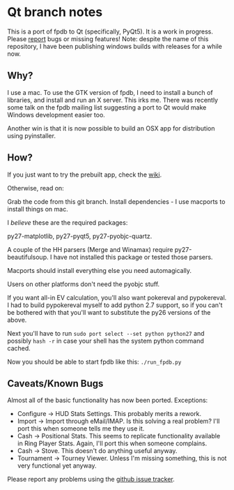 Qt branch notes
===============

This is a port of fpdb to Qt (specifically, PyQt5).  It is a work in
progress.  Please
[report](https://github.com/philroberts/FPDB-for-OSX/issues) bugs or
missing features!  Note: despite the name of this repository, I have
been publishing windows builds with releases for a while now.

Why?
----

I use a mac.  To use the GTK version of fpdb, I need to install a
bunch of libraries, and install and run an X server.  This irks me.
There was recently some talk on the fpdb mailing list suggesting a
port to Qt would make Windows development easier too.

Another win is that it is now possible to build an OSX app for
distribution using pyinstaller.

How?
----

If you just want to try the prebuilt app, check the
[wiki](https://github.com/philroberts/FPDB-for-OSX/wiki/Initial-install).

Otherwise, read on:

Grab the code from this git branch.  Install dependencies - I use
macports to install things on mac.

I _believe_ these are the required packages:

py27-matplotlib, py27-pyqt5, py27-pyobjc-quartz.

A couple of the HH parsers (Merge and Winamax) require
py27-beautifulsoup.  I have not installed this package or tested those
parsers.

Macports should install everything else you need automagically.

Users on other platforms don't need the pyobjc stuff.

If you want all-in EV calculation, you'll also want pokereval and
pypokereval.  I had to build pypokereval myself to add python 2.7
support, so if you can't be bothered with that you'll want to
substitute the py26 versions of the above.

Next you'll have to run `sudo port select --set python python27` and
possibly `hash -r` in case your shell has the system python command
cached.

Now you should be able to start fpdb like this:
`./run_fpdb.py`

Caveats/Known Bugs
------------------

Almost all of the basic functionality has now been ported.  Exceptions:

* Configure -> HUD Stats Settings.  This probably merits a rework.
* Import -> Import through eMail/IMAP.  Is this solving a real problem?  I'll port this when someone tells me they use it.
* Cash -> Positional Stats.  This seems to replicate functionality available in Ring Player Stats.  Again, I'll port this when someone complains.
* Cash -> Stove.  This doesn't do anything useful anyway.
* Tournament -> Tourney Viewer.  Unless I'm missing something, this is not very functional yet anyway.

Please report any problems using the
[github issue tracker](https://github.com/philroberts/FPDB-for-OSX/issues).
